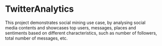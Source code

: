 # TwitterAnalytics

This project demonstrates social mining use case, by analysing social media contents and showcases top users, messages, places and sentiments based on different characteristics, such as number of followers, total number of messages, etc.
